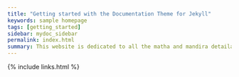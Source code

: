 ```yaml
---
title: "Getting started with the Documentation Theme for Jekyll"
keywords: sample homepage
tags: [getting_started]
sidebar: mydoc_sidebar
permalink: index.html
summary: This website is dedicated to all the matha and mandira detaila , activities
---
```


{% include links.html %}
